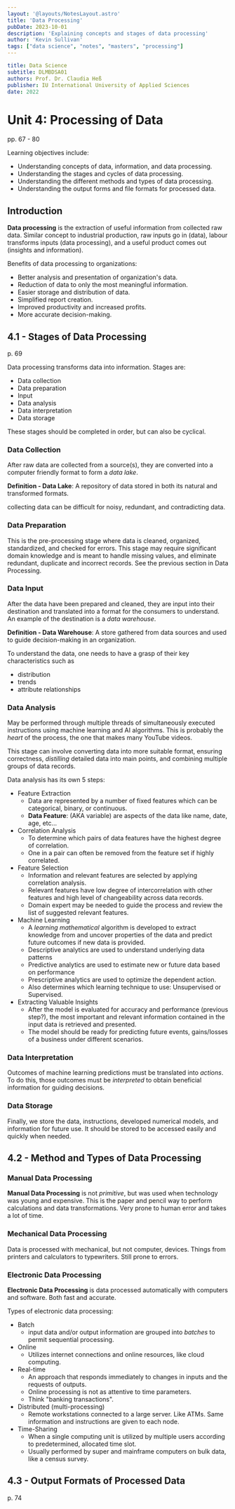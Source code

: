 ```yaml
---
layout: '@layouts/NotesLayout.astro'
title: 'Data Processing'
pubDate: 2023-10-01
description: 'Explaining concepts and stages of data processing'
author: 'Kevin Sullivan'
tags: ["data science", "notes", "masters", "processing"]
---
```


```yaml
title: Data Science
subtitle: DLMBDSA01
authors: Prof. Dr. Claudia Heß
publisher: IU International University of Applied Sciences
date: 2022
```

# Unit 4: Processing of Data

pp. 67 - 80

Learning objectives include:
+ Understanding concepts of data, information, and data processing.
+ Understanding the stages and cycles of data processing.
+ Understanding the different methods and types of data processing.
+ Understanding the output forms and file formats for processed data.

## Introduction

**Data processing** is the extraction of useful information from collected raw data. Similar concept to industrial production, raw inputs go in (data), labour transforms inputs (data processing), and a useful product comes out (insights and information). 

Benefits of data processing to organizations:
+ Better analysis and presentation of organization's data.
+ Reduction of data to only the most meaningful information.
+ Easier storage and distribution of data.
+ Simplified report creation.
+ Improved productivity and increased profits.
+ More accurate decision-making. 

## 4.1 - Stages of Data Processing

p. 69

Data processing transforms data into information. Stages are:
+ Data collection
+ Data preparation
+ Input
+ Data analysis
+ Data interpretation
+ Data storage

These stages should be completed in order, but can also be cyclical. 

### Data Collection

After raw data are collected from a source(s), they are converted into a computer friendly format to form a _data lake_.

**Definition - Data Lake**: A repository of data stored in both its natural and transformed formats. 

collecting data can be difficult for noisy, redundant, and contradicting data. 

### Data Preparation

This is the pre-processing stage where data is cleaned, organized, standardized, and checked for errors. This stage may require significant domain knowledge and is meant to handle missing values, and eliminate redundant, duplicate and incorrect records. See the previous section in Data Processing. 

### Data Input

After the data have been prepared and cleaned, they are input into their destination and translated into a format for the consumers to understand. An example of the destination is a _data warehouse_.

**Definition - Data Warehouse**: A store gathered from data sources and used to guide decision-making in an organization. 

To understand the data, one needs to have a grasp of their key characteristics such as
+ distribution
+ trends
+ attribute relationships

### Data Analysis

May be performed through multiple threads of simultaneously executed instructions using machine learning and AI algorithms. This is probably the _heart_ of the process, the one that makes many YouTube videos. 

This stage can involve converting data into more suitable format, ensuring correctness, _distilling_ detailed data into main points, and combining multiple groups of data records. 

Data analysis has its own 5 steps:
+ Feature Extraction
	+ Data are represented by a number of fixed features which can be categorical, binary, or continuous. 
	+ **Data Feature**: (AKA variable) are aspects of the data like name, date, age, etc...
+ Correlation Analysis
	+ To determine which pairs of data features have the highest degree of correlation. 
	+ One in a pair can often be removed from the feature set if highly correlated. 
+ Feature Selection
	+ Information and relevant features are selected by applying correlation analysis.
	+ Relevant features have low degree of intercorrelation with other features and high level of changeability across data records. 
	+ Domain expert may be needed to guide the process and review the list of suggested relevant features.
+ Machine Learning
	+ A _learning mathematical_ algorithm is developed to extract knowledge from and uncover properties of the data and predict future outcomes if new data is provided. 
	+ Descriptive analytics are used to understand underlying data patterns
	+ Predictive analytics are used to estimate new or future data based on performance
	+ Prescriptive analytics are used to optimize the dependent action.
	+ Also determines which learning technique to use: Unsupervised or Supervised.
+ Extracting Valuable Insights
	+ After the model is evaluated for accuracy and performance (previous step?), the most important and relevant information contained in the input data is retrieved and presented. 
	+ The model should be ready for predicting future events, gains/losses of a business under different scenarios. 

### Data Interpretation

Outcomes of machine learning predictions must be translated into _actions_. To do this, those outcomes must be _interpreted_ to obtain beneficial information for guiding decisions. 

### Data Storage

Finally, we store the data, instructions, developed numerical models, and information for future use. It should be stored to be accessed easily and quickly when needed. 

## 4.2 - Method and Types of Data Processing

### Manual Data Processing

**Manual Data Processing** is not _primitive_, but was used when technology was young and expensive. This is the paper and pencil way to perform calculations and data transformations. Very prone to human error and takes a lot of time.

### Mechanical Data Processing

Data is processed with mechanical, but not computer, devices. Things from printers and calculators to typewriters. Still prone to errors.

### Electronic Data Processing

**Electronic Data Processing**  is data processed automatically with computers and software. Both fast and accurate. 

Types of electronic data processing:
+ Batch
	+ input data and/or output information are grouped into _batches_ to permit sequential processing. 
+ Online
	+ Utilizes internet connections and online resources, like cloud computing.
+ Real-time
	+ An approach that responds immediately to changes in inputs and the requests of outputs. 
	+ Online processing is not as attentive to time parameters. 
	+ Think "banking transactions".
+ Distributed (multi-processing)
	+ Remote workstations connected to a large server. Like ATMs. Same information and instructions are given to each node. 
+ Time-Sharing
	+ When a single computing unit is utilized by multiple users according to predetermined, allocated time slot. 
	+ Usually performed by super and mainframe computers on bulk data, like a census survey. 

## 4.3 - Output Formats of Processed Data

p. 74
